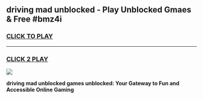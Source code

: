 
## driving mad unblocked - Play Unblocked Gmaes & Free #bmz4i
<h3>
<a href="https://news.freeplayer.one?title=driving_mad_unblocked&ref=24F">CLICK TO PLAY</a></h3>
<hr>

<h3>
<a href="https://news.freeplayer.one?title=driving_mad_unblocked&ref=24F">CLICK 2 PLAY</a>
  
</h3>

<a href="https://news.freeplayer.one?title=driving_mad_unblocked&ref=24F/"><img src="https://clearcache.store/games.png"></a>


**driving mad unblocked games unblocked: Your Gateway to Fun and Accessible Online Gaming**
